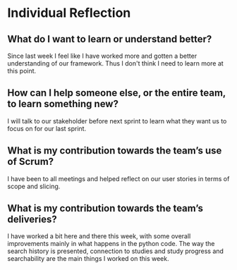 # Individual Reflection

## What do I want to learn or understand better?
Since last week I feel like I have worked more and gotten a better understanding of our framework. Thus I don't think I need to learn more at this
point.


## How can I help someone else, or the entire team, to learn something new?
I will talk to our stakeholder before next sprint to learn what they want us to focus on for our last sprint.


## What is my contribution towards the team’s use of Scrum?
I have been to all meetings and helped reflect on our user stories in terms of scope and slicing.


## What is my contribution towards the team’s deliveries?
I have worked a bit here and there this week, with some overall improvements mainly in what happens in the python code. The way the search history
is presented, connection to studies and study progress and searchability are the main things I worked on this week.

